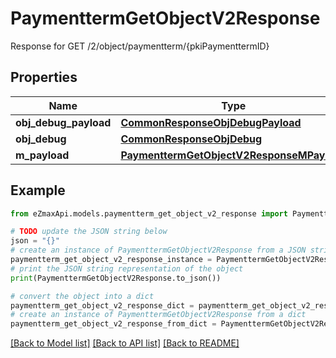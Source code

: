 # PaymenttermGetObjectV2Response

Response for GET /2/object/paymentterm/{pkiPaymenttermID}

## Properties

Name | Type | Description | Notes
------------ | ------------- | ------------- | -------------
**obj_debug_payload** | [**CommonResponseObjDebugPayload**](CommonResponseObjDebugPayload.md) |  | 
**obj_debug** | [**CommonResponseObjDebug**](CommonResponseObjDebug.md) |  | [optional] 
**m_payload** | [**PaymenttermGetObjectV2ResponseMPayload**](PaymenttermGetObjectV2ResponseMPayload.md) |  | 

## Example

```python
from eZmaxApi.models.paymentterm_get_object_v2_response import PaymenttermGetObjectV2Response

# TODO update the JSON string below
json = "{}"
# create an instance of PaymenttermGetObjectV2Response from a JSON string
paymentterm_get_object_v2_response_instance = PaymenttermGetObjectV2Response.from_json(json)
# print the JSON string representation of the object
print(PaymenttermGetObjectV2Response.to_json())

# convert the object into a dict
paymentterm_get_object_v2_response_dict = paymentterm_get_object_v2_response_instance.to_dict()
# create an instance of PaymenttermGetObjectV2Response from a dict
paymentterm_get_object_v2_response_from_dict = PaymenttermGetObjectV2Response.from_dict(paymentterm_get_object_v2_response_dict)
```
[[Back to Model list]](../README.md#documentation-for-models) [[Back to API list]](../README.md#documentation-for-api-endpoints) [[Back to README]](../README.md)



